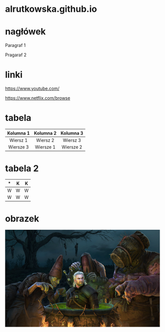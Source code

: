 # alrutkowska.github.io
# nagłówek

Paragraf 1

Pragaraf 2

# linki

https://www.youtube.com/

https://www.netflix.com/browse

# tabela

|Kolumna 1|Kolumna 2|Kolumna 3|
|:---:|:---:|:---:|
|Wiersz 1|Wiersz 2|Wiersz 3|
|Wiersze 3|Wiersze 1|Wiersze 2|

# tabela 2

|*|K|K|
|:---:|:---:|:---:|
|W|W|W|
|W|W|W|

# obrazek

![zdj1/git.jpg](obrazek.jpg)

